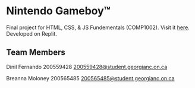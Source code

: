# Nintendo Gameboy™

Final project for HTML, CSS, & JS Fundementals (COMP1002). Visit it [here](https://github.com/blekmus/college-web-final). Developed on Replit.

## Team Members

Dinil Fernando
200559428
200559428@student.georgianc.on.ca

Breanna Moloney
200565485
200565485@student.georgianc.on.ca